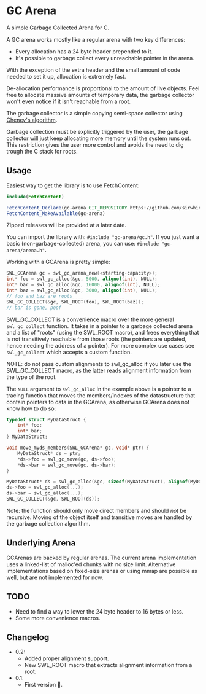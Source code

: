 # GC Arena
A simple Garbage Collected Arena for C.

A GC arena works mostly like a regular arena with two key differences:

- Every allocation has a 24 byte header prepended to it.
- It's possible to garbage collect every unreachable pointer in the arena.

With the exception of the extra header and the small amount of code needed to set it up, allocation is extremely fast.

De-allocation performance is proportional to the amount of live objects.
Feel free to allocate massive amounts of temporary data, the garbage collector won't even notice if it isn't reachable from a root.

The garbage collector is a simple copying semi-space collector using [Cheney's algorithm](https://en.wikipedia.org/wiki/Cheney%27s_algorithm).

Garbage collection must be explicitly triggered by the user, the garbage collector will just keep allocating more memory until the system runs out. This restriction gives the user more control and avoids the need to dig trough the C stack for roots.

## Usage

Easiest way to get the library is to use FetchContent:

```cmake
include(FetchContent)

FetchContent_Declare(gc-arena GIT_REPOSITORY https://github.com/sirwhinesalot/gc-arena.git)
FetchContent_MakeAvailable(gc-arena)
```

Zipped releases will be provided at a later date.

You can import the library with: `#include "gc-arena/gc.h"`.
If you just want a basic (non-garbage-collected) arena, you can use: `#include "gc-arena/arena.h"`.

Working with a GCArena is pretty simple:

```c
SWL_GCArena gc = swl_gc_arena_new(<starting-capacity>);
int* foo = swl_gc_alloc(&gc, 5000, alignof(int), NULL);
int* bar = swl_gc_alloc(&gc, 16000, alignof(int), NULL);
int* baz = swl_gc_alloc(&gc, 3000, alignof(int), NULL);
// foo and baz are roots
SWL_GC_COLLECT(&gc, SWL_ROOT(foo), SWL_ROOT(baz));
// bar is gone, poof
```

SWL_GC_COLLECT is a convenience macro over the more general `swl_gc_collect` function. It takes in a pointer to a garbage collected arena and a list of "roots" (using the SWL_ROOT macro), and frees everything that is not transitively reachable from those roots (the pointers are updated, hence needing the address of a pointer). For more complex use cases see `swl_gc_collect` which accepts a custom function.

NOTE: do not pass custom alignments to swl_gc_alloc if you later use the SWL_GC_COLLECT macro, as the latter reads alignment information from the type of the root.

The `NULL` argument to `swl_gc_alloc` in the example above is a pointer to a tracing function that moves the members/indexes of the datastructure that contain pointers to data in the GCArena, as otherwise GCArena does not know how to do so:

```c
typedef struct MyDataStruct {
    int* foo;
    int* bar;
} MyDataStruct;

void move_myds_members(SWL_GCArena* gc, void* ptr) {
    MyDataStruct* ds = ptr;
    *ds->foo = swl_gc_move(gc, ds->foo);
    *ds->bar = swl_gc_move(gc, ds->bar);
}

MyDataStruct* ds = swl_gc_alloc(&gc, sizeof(MyDataStruct), alignof(MyDataStruct), move_my_ds_members);
ds->foo = swl_gc_alloc(...);
ds->bar = swl_gc_alloc(...);
SWL_GC_COLLECT(&gc, SWL_ROOT(ds));
```

Note: the function should only move direct members and should *not* be recursive. 
Moving of the object itself and transitive moves are handled by the garbage collection algorithm.

## Underlying Arena

GCArenas are backed by regular arenas. The current arena implementation uses a linked-list of malloc'ed chunks with no size limit.
Alternative implementations based on fixed-size arenas or using mmap are possible as well, but are not implemented for now.

## TODO

- Need to find a way to lower the 24 byte header to 16 bytes or less.
- Some more convenience macros.

## Changelog

- 0.2:
    - Added proper alignment support.
    - New SWL_ROOT macro that extracts alignment information from a root.
- 0.1:
    - First version 🥳.
